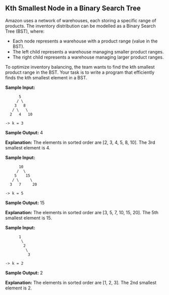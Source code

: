 ## Kth Smallest Node in a Binary Search Tree

Amazon uses a network of warehouses, each storing a specific range of products. The inventory distribution can be modelled as a Binary Search Tree (BST), where:

* Each node represents a warehouse with a product range (value in the BST).
* The left child represents a warehouse managing smaller product ranges.
* The right child represents a warehouse managing larger product ranges.

To optimize inventory balancing, the team wants to find the kth smallest product range in the BST. Your task is to write a program that efficiently finds the kth smallest element in a BST.

**Sample Input:**

```
      5
     / \
    3   8
   / \   \
  2   4   10

-> k = 3
```

**Sample Output:** 4

**Explanation:** The elements in sorted order are [2, 3, 4, 5, 8, 10]. The 3rd smallest element is 4.


**Sample Input:**

```
      10
     /  \
    5    15
   / \     \
  3   7     20

-> k = 5
```

**Sample Output:** 15

**Explanation:** The elements in sorted order are [3, 5, 7, 10, 15, 20]. The 5th smallest element is 15.

**Sample Input:**

```
      1
       \
        2
         \
          3

-> k = 2
```

**Sample Output:** 2

**Explanation:** The elements in sorted order are [1, 2, 3]. The 2nd smallest element is 2.

